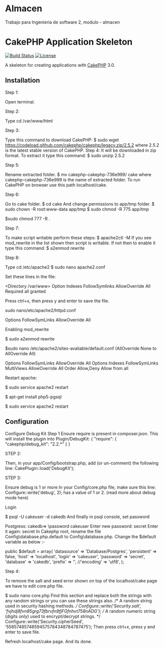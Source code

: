 # Almacen
Trabajo para Ingenieria de software 2, modulo - almacen

# CakePHP Application Skeleton

[![Build Status](https://api.travis-ci.org/cakephp/app.png)](https://travis-ci.org/cakephp/app)
[![License](https://poser.pugx.org/cakephp/app/license.svg)](https://packagist.org/packages/cakephp/app)

A skeleton for creating applications with [CakePHP](http://cakephp.org) 3.0.

## Installation

Step 1:

Open terminal.

Step 2:

Type cd /var/www/html

Step 3:

Type this command to download CakePHP:
$ sudo wget https://codeload.github.com/cakephp/cakephp/legacy.zip/2.5.2
where 2.5.2 is the latest stable version of CakePHP.
Step 4: It will be downloaded in zip format. To extract it type this command:
$ sudo unzip 2.5.2

Step 5: 

Rename extracted folder.
$ mv cakephp-cakephp-736e999/ cake
where cakephp-cakephp-736e999 is the name of extracted folder.
To run CakePHP on browser use this path localhost/cake.


Step 6: 

Go to cake folder.
$ cd cake
And change permissions to app/tmp folder.
$ sudo chown -R root:www-data app/tmp
$ sudo chmod -R 775 app/tmp

$sudo chmod 777 -R .


Step 7:

To make script writable perform these steps:
$ apache2ctl -M
If you see mod_rewrite in the list shown then script is writable. If not then to enable it type this command:
$ a2enmod rewrite

Step 8:

Type cd /etc/apache2
$ sudo nano  apache2.conf

Set these lines in the file:

<Directory /var/www>
  Option Indexes FollowSymlinks
  AllowOverride All
  Required all granted
</Directory>

Press ctrl+x, then press y and enter to save the file.

sudo nano/etc/apache2/httpd.conf

<Directory />
  Options FollowSymLinks
  AllowOverride All
</Directory>

Enabling mod_rewrite

$ sudo a2enmod rewrite


$sudo nano /etc/apache2/sites-avaliable/default.conf (AllOverride None to AllOverride All)

<Directory />
  Options FollowSymLinks
  AllowOverride All
</Directory>
<Directory /var/www>
  Options Indexes FollowSymLinks MultiViews
  AllowOverride All
  Order Allow,Deny
  Allow from all
</Directory>

Restart apache:

$ sudo service apache2 restart

$ apt-get install php5-pgsql

$ sudo service apache2 restart


## Configuration
Configure Debug Kit
Step 1
Ensure require is present in composer.json. This will install the plugin into Plugin/DebugKit:
{
    "require": {
        "cakephp/debug_kit": "2.2.*"
    }
}

STEP 2:

Then, in your app/Config/bootstrap.php, add (or un-comment) the following line:
CakePlugin::load('DebugKit');

STEP 3:

Ensure debug is 1 or more
In your Config/core.php file, make sure this line:
Configure::write('debug', 2);
has a value of 1 or 2. (read more about debug mode here)

Login

$ psql -U cakeuser -d cakedb
And finally in psql console, set password

Postgress:
cakedb=> \password cakeuser
Enter new password: secret
Enter it again: secret
In Cakephp root, rename the file Config\database.php.default to Config\database.php. Change the $default variable as below :-

public $default = array(
    'datasource' => 'Database/Postgres',
    'persistent' => false,
    'host' => 'localhost',
    'login' => 'cakeuser',
    'password' => 'secret',
    'database' => 'cakedb',
    'prefix' => '',
    //'encoding' => 'utf8',
);


Step 4:

To remove the salt and seed error shown on top of the localhost/cake page we have to edit core.php file.

  $ sudo nano core.php
  Find this section and replace both the strings with any random strings or you can use these strings also.
  /* A random string used in security hashing methods. */
  Configure::write(‘Security.salt’, ‘fvjhdj8fvn85grg73fbrvfn9fjFGfnhvt758nADG‘);
  /* A random numeric string (digits only) used to encrypt/decrypt strings. */
  Configure::write(‘Security.cipherSeed’, ‘55857485748594575784348784787475‘);
  Then press ctrl+x, press y and enter to save file.
  
  
  

Refresh localhost/cake page. And its done.
